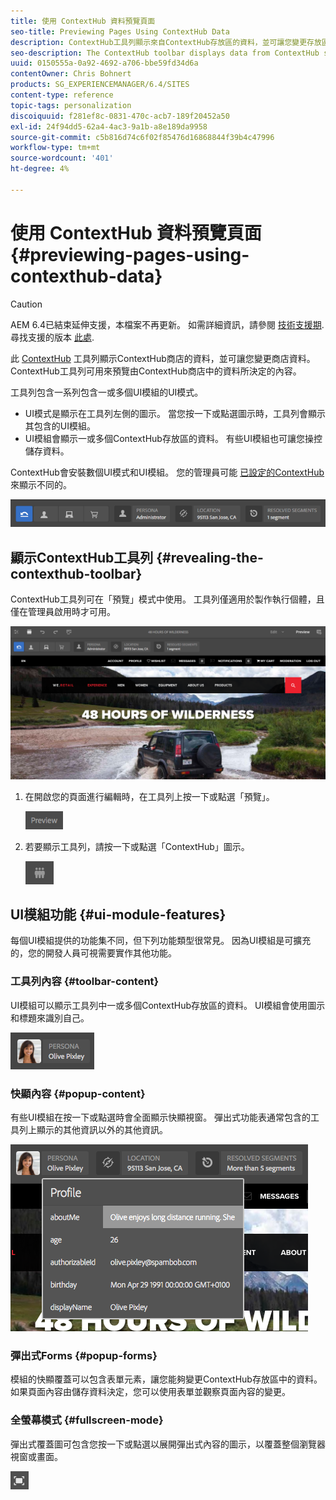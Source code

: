 ```yaml
---
title: 使用 ContextHub 資料預覽頁面
seo-title: Previewing Pages Using ContextHub Data
description: ContextHub工具列顯示來自ContextHub存放區的資料，並可讓您變更存放區資料，且對於預覽內容很實用
seo-description: The ContextHub toolbar displays data from ContextHub stores and enables you to change store data and  is useful for previewing content
uuid: 0150555a-0a92-4692-a706-bbe59fd34d6a
contentOwner: Chris Bohnert
products: SG_EXPERIENCEMANAGER/6.4/SITES
content-type: reference
topic-tags: personalization
discoiquuid: f281ef8c-0831-470c-acb7-189f20452a50
exl-id: 24f94dd5-62a4-4ac3-9a1b-a8e189da9958
source-git-commit: c5b816d74c6f02f85476d16868844f39b4c47996
workflow-type: tm+mt
source-wordcount: '401'
ht-degree: 4%

---
```


# 使用 ContextHub 資料預覽頁面{#previewing-pages-using-contexthub-data}

>[!CAUTION]
>
>AEM 6.4已結束延伸支援，本檔案不再更新。 如需詳細資訊，請參閱 [技術支援期](https://helpx.adobe.com//tw/support/programs/eol-matrix.html). 尋找支援的版本 [此處](https://experienceleague.adobe.com/docs/).

此 [ContextHub](/help/sites-developing/contexthub.md) 工具列顯示ContextHub商店的資料，並可讓您變更商店資料。 ContextHub工具列可用來預覽由ContextHub商店中的資料所決定的內容。

工具列包含一系列包含一或多個UI模組的UI模式。

* UI模式是顯示在工具列左側的圖示。 當您按一下或點選圖示時，工具列會顯示其包含的UI模組。
* UI模組會顯示一或多個ContextHub存放區的資料。 有些UI模組也可讓您操控儲存資料。

ContextHub會安裝數個UI模式和UI模組。 您的管理員可能 [已設定的ContextHub](/help/sites-administering/contexthub-config.md) 來顯示不同的。

![screen_shot_2018-03-23at093446](assets/screen_shot_2018-03-23at093446.png)

## 顯示ContextHub工具列 {#revealing-the-contexthub-toolbar}

ContextHub工具列可在「預覽」模式中使用。 工具列僅適用於製作執行個體，且僅在管理員啟用時才可用。

![screen_shot_2018-03-23at093730](assets/screen_shot_2018-03-23at093730.png)

1. 在開啟您的頁面進行編輯時，在工具列上按一下或點選「預覽」。

   ![chlimage_1-219](assets/chlimage_1-219.png)

1. 若要顯示工具列，請按一下或點選「ContextHub」圖示。

   ![](do-not-localize/screen_shot_2018-03-23at093621.png)

## UI模組功能 {#ui-module-features}

每個UI模組提供的功能集不同，但下列功能類型很常見。 因為UI模組是可擴充的，您的開發人員可視需要實作其他功能。

### 工具列內容 {#toolbar-content}

UI模組可以顯示工具列中一或多個ContextHub存放區的資料。 UI模組會使用圖示和標題來識別自己。

![screen_shot_2018-03-23at093936](assets/screen_shot_2018-03-23at093936.png)

### 快顯內容 {#popup-content}

有些UI模組在按一下或點選時會全面顯示快顯視窗。 彈出式功能表通常包含的工具列上顯示的其他資訊以外的其他資訊。

![screen_shot_2018-03-23at094003](assets/screen_shot_2018-03-23at094003.png)

### 彈出式Forms {#popup-forms}

模組的快顯覆蓋可以包含表單元素，讓您能夠變更ContextHub存放區中的資料。 如果頁面內容由儲存資料決定，您可以使用表單並觀察頁面內容的變更。

### 全螢幕模式 {#fullscreen-mode}

彈出式覆蓋圖可包含您按一下或點選以展開彈出式內容的圖示，以覆蓋整個瀏覽器視窗或畫面。

![](do-not-localize/chlimage_1-18.png)
